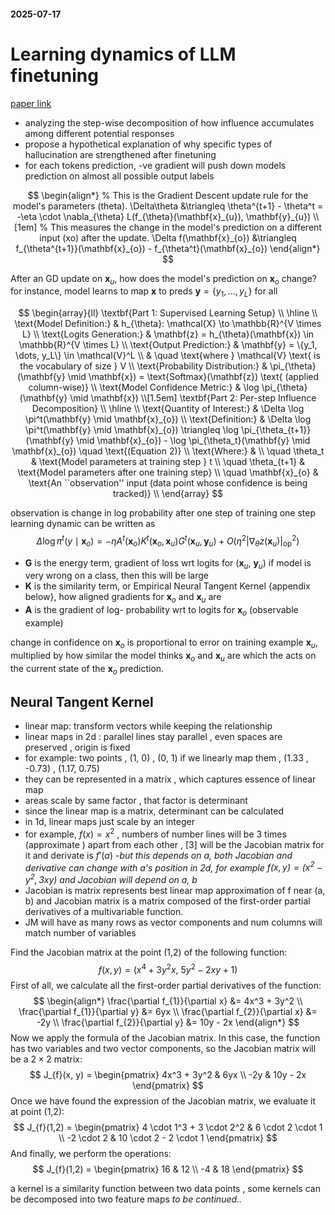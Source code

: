 #### 2025-07-17
# Learning dynamics of LLM finetuning

[paper link]()

*   analyzing the step-wise decomposition of how influence accumulates among different potential responses
*   propose a hypothetical explanation of why specific types of hallucination are strengthened after finetuning
*   for each tokens prediction, -ve gradient will push down models prediction on almost all possible output labels

$$
\begin{align*}
% This is the Gradient Descent update rule for the model's parameters (theta).
\Delta\theta &\triangleq \theta^{t+1} - \theta^t = -\eta \cdot \nabla_{\theta} L(f_{\theta}(\mathbf{x}_{u}), \mathbf{y}_{u}) \\[1em]
% This measures the change in the model's prediction on a different input (xo) after the update.
\Delta f(\mathbf{x}_{o}) &\triangleq f_{\theta^{t+1}}(\mathbf{x}_{o}) - f_{\theta^t}(\mathbf{x}_{o})
\end{align*}
$$

After an GD update on $\mathbf{x}_{u}$, how does the model's prediction on $\mathbf{x}_{o}$ change?
for instance, model learns to map $\mathbf{x}$ to preds $\mathbf{y} = \{y_1, \dots, y_L\}$ for all

$$
\begin{array}{ll}
\textbf{Part 1: Supervised Learning Setup} \\
\hline \\
\text{Model Definition:} & h_{\theta}: \mathcal{X} \to \mathbb{R}^{V \times L} \\
\text{Logits Generation:} & \mathbf{z} = h_{\theta}(\mathbf{x}) \in \mathbb{R}^{V \times L} \\
\text{Output Prediction:} & \mathbf{y} = \{y_1, \dots, y_L\} \in \mathcal{V}^L \\
& \quad \text{where } \mathcal{V} \text{ is the vocabulary of size } V \\
\text{Probability Distribution:} & \pi_{\theta}(\mathbf{y} \mid \mathbf{x}) = \text{Softmax}(\mathbf{z}) \text{ (applied column-wise)} \\
\text{Model Confidence Metric:} & \log \pi_{\theta}(\mathbf{y} \mid \mathbf{x}) \\[1.5em]
\textbf{Part 2: Per-step Influence Decomposition} \\
\hline \\
\text{Quantity of Interest:} & \Delta \log \pi^t(\mathbf{y} \mid \mathbf{x}_{o}) \\
\text{Definition:} & \Delta \log \pi^t(\mathbf{y} \mid \mathbf{x}_{o}) \triangleq \log \pi_{\theta_{t+1}}(\mathbf{y} \mid \mathbf{x}_{o}) - \log \pi_{\theta_t}(\mathbf{y} \mid \mathbf{x}_{o}) \quad \text{(Equation 2)} \\
\text{Where:} & \\
\quad \theta_t & \text{Model parameters at training step } t \\
\quad \theta_{t+1} & \text{Model parameters after one training step} \\
\quad \mathbf{x}_{o} & \text{An ``observation'' input (data point whose confidence is being tracked)} \\
\end{array}
$$

observation is change in log probability after one step of training
one step learning dynamic can be written as
$$
\Delta \log \pi^t(y \mid \mathbf{x}_{o}) = -\eta A^t(\mathbf{x}_{o}) K^t(\mathbf{x}_{o}, \mathbf{x}_{u}) G^t(\mathbf{x}_{u}, \mathbf{y}_{u}) + O(\eta^2 |\nabla_{\theta} z(\mathbf{x}_{u})|^{2}_{\text{op}})
$$

*   **G** is the energy term, gradient of loss wrt logits for ($\mathbf{x}_{u}$, $\mathbf{y}_{u}$) if model is very wrong on a class, then this will be large
*   **K** is the similarity term, or Empirical Neural Tangent Kernel {appendix below}, how aligned gradients for $\mathbf{x}_{o}$ and $\mathbf{x}_{u}$ are
*   **A** is the gradient of log- probability wrt to logits for $\mathbf{x}_{o}$ (observable example)

change in confidence on $\mathbf{x}_{o}$ is proportional to error on training example $\mathbf{x}_{u}$, multiplied by how similar the model thinks $\mathbf{x}_{o}$ and $\mathbf{x}_{u}$ are which the acts on the current state of the $\mathbf{x}_{o}$ prediction.

## Neural Tangent Kernel

- linear map: transform vectors while keeping the relationship
- linear maps in 2d : parallel lines stay parallel , even spaces are preserved , origin is fixed
- for example: two points , (1, 0) , (0, 1) if we linearly map them , (1.33 , -0.73) , (1.17, 0.75)
- they can be represented in a matrix , which captures essence of linear map
- areas scale by same factor , that factor is determinant
- since the linear map is a matrix, determinant can be calculated
- in 1d, linear maps just scale by an integer
- for example, $f(x) = x^2$ , numbers of number lines will be 3 times (approximate ) apart from each other , [3] will be the Jacobian matrix for it and derivate is $f'(a)$
-*but this depends on a, both Jacobian and derivative can change with a's position in 2d, for example $f(x, y) = (x^2 - y^2 , 3xy)$ and Jacobian will depend on a, b*
- Jacobian is matrix represents best linear map approximation of f near (a, b) and Jacobian matrix is a matrix composed of the first-order partial derivatives of a multivariable function.
- JM will have as many rows as vector components and num columns will match number of variables

Find the Jacobian matrix at the point (1,2) of the following function:
$$
f(x, y) = (x^4 + 3y^2 x,\ 5y^2 - 2xy + 1)
$$
First of all, we calculate all the first-order partial derivatives of the function:
$$
\begin{align*}
\frac{\partial f_{1}}{\partial x} &= 4x^3 + 3y^2 \\
\frac{\partial f_{1}}{\partial y} &= 6yx \\
\frac{\partial f_{2}}{\partial x} &= -2y \\
\frac{\partial f_{2}}{\partial y} &= 10y - 2x
\end{align*}
$$
Now we apply the formula of the Jacobian matrix. In this case, the function has two variables and two vector components, so the Jacobian matrix will be a $2 \times 2$ matrix:
$$
J_{f}(x, y) =
\begin{pmatrix}
4x^3 + 3y^2 & 6yx \\
-2y & 10y - 2x
\end{pmatrix}
$$
Once we have found the expression of the Jacobian matrix, we evaluate it at point (1,2):
$$
J_{f}(1,2) =
\begin{pmatrix}
4 \cdot 1^3 + 3 \cdot 2^2 & 6 \cdot 2 \cdot 1 \\
-2 \cdot 2 & 10 \cdot 2 - 2 \cdot 1
\end{pmatrix}
$$
And finally, we perform the operations:
$$
J_{f}(1,2) =
\begin{pmatrix}
16 & 12 \\
-4 & 18
\end{pmatrix}
$$

a kernel is a similarity function between two data points , some kernels can be decomposed into two feature maps
*to be continued..*
